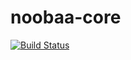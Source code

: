 noobaa-core
===========
[![Build Status](https://snap-ci.com/YEqf0E9LAfcOUoAjHlVHRkcptwUTnWNxW9jLqwHAqKc/build_image)](https://snap-ci.com/noobaa/noobaa-core/branch/master)
